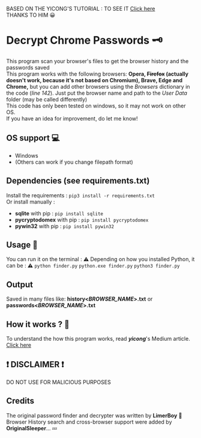 BASED ON THE YICONG'S TUTORIAL : TO SEE IT [Click here](https://ohyicong.medium.com/how-to-hack-chrome-password-with-python-1bedc167be3d) <br>
THANKS TO HIM 😀

# Decrypt Chrome Passwords 🗝
This program scan your browser's files to get the browser history and the passwords saved <br>
This program works with the following browsers: **Opera, ~~Firefox~~ (actually doesn't work, because it's not based on Chromium), Brave, Edge and Chrome,** but you can add other browsers using the *Browsers* dictionary in the code (*line 142*). Just put the browser name and path to the *User Data* folder (may be called differently) <br>
This code has only been tested on windows, so it may not work on other OS.<br>
If you have an idea for improvement, do let me know!<br>

## OS support 💻
- Windows
- (Others can work if you change filepath format)

##
## Dependencies (see requirements.txt)
Install the requirements :
```pip3 install -r requirements.txt``` <br>
Or install manually :
- **sqlite** with pip : ```pip install sqlite```
- **pycryptodomex**  with pip : ```pip install pycryptodomex```
- **pywin32** with pip : ```pip install pywin32```

## Usage 📖
You can run it on the terminal :
**⚠** Depending on how you installed Python, it can be : **⚠**
```python finder.py```
```python.exe finder.py```
```python3 finder.py```

## Output 
Saved in many files like: **history<*BROWSER_NAME*>.txt** or **passwords<*BROWSER_NAME*>.txt**

## How it works ? 🤔
To understand the how this program works, read ***yicong***'s Medium article. <br>
[Click here](https://ohyicong.medium.com/how-to-hack-chrome-password-with-python-1bedc167be3d)


## ❗ **DISCLAIMER** ❗
 DO NOT USE FOR MALICIOUS PURPOSES 

## Credits
The original password finder and decrypter was written by **LimerBoy** 👏
Browser History search and cross-browser support were added by **OriginalSleeper**... 💤


